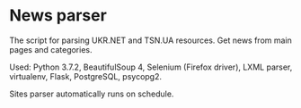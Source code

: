 # News parser
The script for parsing UKR.NET and TSN.UA resources. 
Get news from main pages and categories.

Used:
Python 3.7.2, 
BeautifulSoup 4, 
Selenium (Firefox driver),
LXML parser,
virtualenv,
Flask,
PostgreSQL,
psycopg2.

Sites parser automatically runs on schedule.
